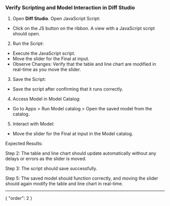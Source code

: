 ### Verify Scripting and Model Interaction in Diff Studio

1. Open **Diff Studio**. Open JavaScript Script:
* Click on the JS button on the ribbon. A view with a JavaScript script should open.
2. Run the Script:
* Execute the JavaScript script.
* Move the slider for the Final at input.
* Observe Changes: Verify that the table and line chart are modified in real-time as you move the slider.
3. Save the Script:
* Save the script after confirming that it runs correctly.
4. Access Model in Model Catalog:
* Go to Apps > Run Model catalog > Open the saved model from the catalog.
5. Interact with Model:
* Move the slider for the Final at input in the Model catalog.

Expected Results:

Step 2: The table and line chart should update automatically without any delays or errors as the slider is moved.

Step 3: The script should save successfully.

Step 5: The saved model should function correctly, and moving the slider should again modify the table and line chart in real-time.


---
{
  "order": 2
}